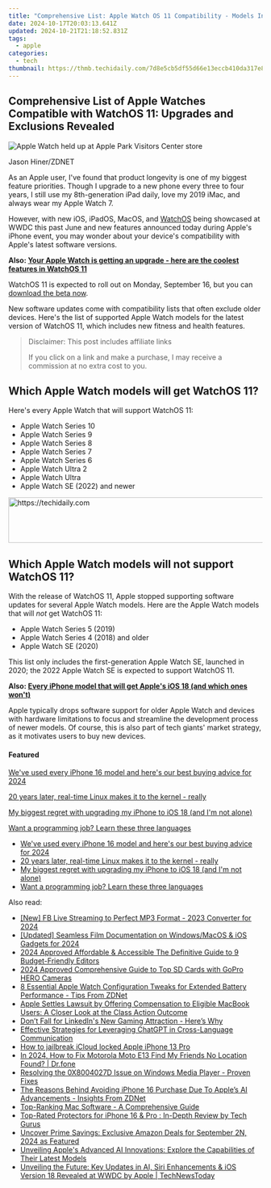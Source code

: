 ```yaml
---
title: "Comprehensive List: Apple Watch OS 11 Compatibility - Models Included and Excluded"
date: 2024-10-17T20:03:13.641Z
updated: 2024-10-21T21:18:52.831Z
tags:
  - apple
categories:
  - tech
thumbnail: https://thmb.techidaily.com/7d8e5cb5df55d66e13eccb410da317e8e46922b45efc55e50a00217c7dbf8c3a.png
---
```


## Comprehensive List of Apple Watches Compatible with WatchOS 11: Upgrades and Exclusions Revealed

![Apple Watch held up at Apple Park Visitors Center store](https://www.zdnet.com/a/img/resize/c6acf4f3be6ee123a8f17b43d5a27d5cee8a601f/2024/09/09/e5b9b000-69a1-4289-baeb-af148cf0d154/apple-watch-up-at-apple-park-store.jpg?auto=webp&width=1280)

Jason Hiner/ZDNET

As an Apple user, I've found that product longevity is one of my biggest feature priorities. Though I upgrade to a new phone every three to four years, I still use my 8th-generation iPad daily, love my 2019 iMac, and always wear my Apple Watch 7\. 

However, with new iOS, iPadOS, MacOS, and [WatchOS](https://www.zdnet.com/article/your-apple-watch-is-getting-an-upgrade-here-are-the-coolest-features-in-watchos-11/) being showcased at WWDC this past June and new features announced today during Apple's iPhone event, you may wonder about your device's compatibility with Apple's latest software versions.

**Also: [Your Apple Watch is getting an upgrade - here are the coolest features in WatchOS 11](https://www.zdnet.com/article/your-apple-watch-is-getting-an-upgrade-here-are-the-coolest-features-in-watchos-11/)**

WatchOS 11 is expected to roll out on Monday, September 16, but you can [download the beta now](https://www.zdnet.com/article/you-can-download-watchos-11-beta-on-your-apple-watch-right-now-heres-how-and-supported-models/). 

New software updates come with compatibility lists that often exclude older devices. Here's the list of supported Apple Watch models for the latest version of WatchOS 11, which includes new fitness and health features. 

>  Disclaimer: This post includes affiliate links
>
>  If you click on a link and make a purchase, I may receive a commission at no extra cost to you.
>

## Which Apple Watch models will get WatchOS 11?

Here's every Apple Watch that will support WatchOS 11:

* Apple Watch Series 10
* Apple Watch Series 9
* Apple Watch Series 8
* Apple Watch Series 7
* Apple Watch Series 6
* Apple Watch Ultra 2
* Apple Watch Ultra
* Apple Watch SE (2022) and newer

<!-- affiliate ads begin -->
<a href="https://ephamedtechinc.pxf.io/c/5597632/2137215/26400" target="_top" id="2137215">
  <img src="//a.impactradius-go.com/display-ad/26400-2137215" border="0" alt="https://techidaily.com" width="728" height="90"/>
</a>
<img height="0" width="0" src="https://ephamedtechinc.pxf.io/i/5597632/2137215/26400" style="position:absolute;visibility:hidden;" border="0" />
<!-- affiliate ads end -->

## Which Apple Watch models will not support WatchOS 11?

With the release of WatchOS 11, Apple stopped supporting software updates for several Apple Watch models. Here are the Apple Watch models that will _not_ get WatchOS 11:

* Apple Watch Series 5 (2019)
* Apple Watch Series 4 (2018) and older
* Apple Watch SE (2020)

This list only includes the first-generation Apple Watch SE, launched in 2020; the 2022 Apple Watch SE is expected to support WatchOS 11.

**Also: [Every iPhone model that will get Apple's iOS 18 (and which ones won't)](https://www.zdnet.com/article/every-iphone-model-that-will-get-apples-ios-18-and-which-ones-wont/)**

Apple typically drops software support for older Apple Watch and devices with hardware limitations to focus and streamline the development process of newer models. Of course, this is also part of tech giants' market strategy, as it motivates users to buy new devices.

#### Featured

[We've used every iPhone 16 model and here's our best buying advice for 2024](https://www.zdnet.com/article/iphone-16-pro-max-buying-advice-2024/ "We've used every iPhone 16 model and here's our best buying advice for 2024")

[20 years later, real-time Linux makes it to the kernel - really](https://www.zdnet.com/article/20-years-later-real-time-linux-makes-it-to-the-kernel-really/ "20 years later, real-time Linux makes it to the kernel - really")

[My biggest regret with upgrading my iPhone to iOS 18 (and I'm not alone)](https://www.zdnet.com/article/my-biggest-regret-with-upgrading-my-iphone-to-ios-18-and-im-not-alone/ "My biggest regret with upgrading my iPhone to iOS 18 (and I'm not alone)")

[Want a programming job? Learn these three languages](https://www.zdnet.com/article/want-a-programming-job-learn-these-three-languages/ "Want a programming job? Learn these three languages")

* [We've used every iPhone 16 model and here's our best buying advice for 2024](https://www.zdnet.com/article/iphone-16-pro-max-buying-advice-2024/ "We've used every iPhone 16 model and here's our best buying advice for 2024")
* [20 years later, real-time Linux makes it to the kernel - really](https://www.zdnet.com/article/20-years-later-real-time-linux-makes-it-to-the-kernel-really/ "20 years later, real-time Linux makes it to the kernel - really")
* [My biggest regret with upgrading my iPhone to iOS 18 (and I'm not alone)](https://www.zdnet.com/article/my-biggest-regret-with-upgrading-my-iphone-to-ios-18-and-im-not-alone/ "My biggest regret with upgrading my iPhone to iOS 18 (and I'm not alone)")
* [Want a programming job? Learn these three languages](https://www.zdnet.com/article/want-a-programming-job-learn-these-three-languages/ "Want a programming job? Learn these three languages")

<ins class="adsbygoogle"
     style="display:block"
     data-ad-format="autorelaxed"
     data-ad-client="ca-pub-7571918770474297"
     data-ad-slot="1223367746"></ins>

<ins class="adsbygoogle"
     style="display:block"
     data-ad-client="ca-pub-7571918770474297"
     data-ad-slot="8358498916"
     data-ad-format="auto"
     data-full-width-responsive="true"></ins>

<span class="atpl-alsoreadstyle">Also read:</span>
<div><ul>
<li><a href="https://facebook-clips.techidaily.com/new-fb-live-streaming-to-perfect-mp3-format-2023-converter-for-2024/"><u>[New] FB Live Streaming to Perfect MP3 Format - 2023 Converter for 2024</u></a></li>
<li><a href="https://video-capture.techidaily.com/updated-seamless-film-documentation-on-windowsmacos-and-ios-gadgets-for-2024/"><u>[Updated] Seamless Film Documentation on Windows/MacOS & iOS Gadgets for 2024</u></a></li>
<li><a href="https://youtube-sure.techidaily.com/approved-affordable-and-accessible-the-definitive-guide-to-9-budget-friendly-editors/"><u>2024 Approved Affordable & Accessible The Definitive Guide to 9 Budget-Friendly Editors</u></a></li>
<li><a href="https://fox-info.techidaily.com/2024-approved-comprehensive-guide-to-top-sd-cards-with-gopro-hero-cameras/"><u>2024 Approved Comprehensive Guide to Top SD Cards with GoPro HERO Cameras</u></a></li>
<li><a href="https://tech-haven.techidaily.com/8-essential-apple-watch-configuration-tweaks-for-extended-battery-performance-tips-from-zdnet/"><u>8 Essential Apple Watch Configuration Tweaks for Extended Battery Performance - Tips From ZDNet</u></a></li>
<li><a href="https://tech-haven.techidaily.com/apple-settles-lawsuit-by-offering-compensation-to-eligible-macbook-users-a-closer-look-at-the-class-action-outcome/"><u>Apple Settles Lawsuit by Offering Compensation to Eligible MacBook Users: A Closer Look at the Class Action Outcome</u></a></li>
<li><a href="https://games-able.techidaily.com/dont-fall-for-linkedins-new-gaming-attraction-heres-why/"><u>Don’t Fall for LinkedIn's New Gaming Attraction - Here’s Why</u></a></li>
<li><a href="https://tech-revival.techidaily.com/effective-strategies-for-leveraging-chatgpt-in-cross-language-communication/"><u>Effective Strategies for Leveraging ChatGPT in Cross-Language Communication</u></a></li>
<li><a href="https://activate-lock.techidaily.com/how-to-jailbreak-icloud-locked-apple-iphone-13-pro-by-drfone-ios/"><u>How to jailbreak iCloud locked Apple iPhone 13 Pro</u></a></li>
<li><a href="https://review-topics.techidaily.com/in-2024-how-to-fix-motorola-moto-e13-find-my-friends-no-location-found-drfone-by-drfone-virtual-android/"><u>In 2024, How to Fix Motorola Moto E13 Find My Friends No Location Found? | Dr.fone</u></a></li>
<li><a href="https://some-guidance.techidaily.com/resolving-the-0x8004027d-issue-on-windows-media-player-proven-fixes/"><u>Resolving the 0X8004027D Issue on Windows Media Player - Proven Fixes</u></a></li>
<li><a href="https://tech-haven.techidaily.com/the-reasons-behind-avoiding-iphone-16-purchase-due-to-apples-ai-advancements-insights-from-zdnet/"><u>The Reasons Behind Avoiding iPhone 16 Purchase Due To Apple’s AI Advancements - Insights From ZDNet</u></a></li>
<li><a href="https://tech-haven.techidaily.com/1727792576839-top-ranking-mac-software-a-comprehensive-guide/"><u>Top-Ranking Mac Software - A Comprehensive Guide</u></a></li>
<li><a href="https://tech-haven.techidaily.com/top-rated-protectors-for-iphone-16-and-pro-in-depth-review-by-tech-gurus/"><u>Top-Rated Protectors for iPhone 16 & Pro : In-Depth Review by Tech Gurus</u></a></li>
<li><a href="https://tech-haven.techidaily.com/uncover-prime-savings-exclusive-amazon-deals-for-september-2n-2024-as-featured/"><u>Uncover Prime Savings: Exclusive Amazon Deals for September 2N, 2024 as Featured</u></a></li>
<li><a href="https://tech-haven.techidaily.com/unveiling-apples-advanced-ai-innovations-explore-the-capabilities-of-their-latest-models/"><u>Unveiling Apple's Advanced AI Innovations: Explore the Capabilities of Their Latest Models</u></a></li>
<li><a href="https://tech-haven.techidaily.com/unveiling-the-future-key-updates-in-ai-siri-enhancements-and-ios-version-18-revealed-at-wwdc-by-apple-technewstoday/"><u>Unveiling the Future: Key Updates in AI, Siri Enhancements & iOS Version 18 Revealed at WWDC by Apple | TechNewsToday</u></a></li>
</ul></div>

